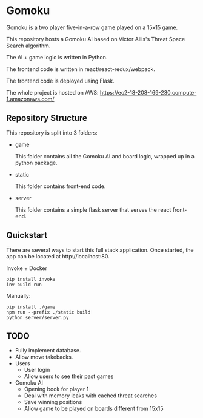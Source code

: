 # Gomoku

Gomoku is a two player five-in-a-row game played on a 15x15 game.


This repository hosts a Gomoku AI based on Victor Allis's Threat Space Search algorithm.

The AI + game logic is written in Python.

The frontend code is written in react/react-redux/webpack.

The frontend code is deployed using Flask.

The whole project is hosted on AWS: https://ec2-18-208-169-230.compute-1.amazonaws.com/


## Repository Structure

This repository is split into 3 folders:

- game

    This folder contains all the Gomoku AI and board logic, wrapped up in a python package.

- static

    This folder contains front-end code.

- server

    This folder contains a simple flask server that serves the react front-end.

## Quickstart
There are several ways to start this full stack application.
Once started, the app can be located at http://localhost:80.

Invoke + Docker
```console
pip install invoke
inv build run
```

Manually:
```console
pip install ./game
npm run --prefix ./static build
python server/server.py
```

## TODO
- Fully implement database.
- Allow move takebacks.
- Users
    - User login
    - Allow users to see their past games
- Gomoku AI
    - Opening book for player 1
    - Deal with memory leaks with cached threat searches
    - Save winning positions
    - Allow game to be played on boards different from 15x15
